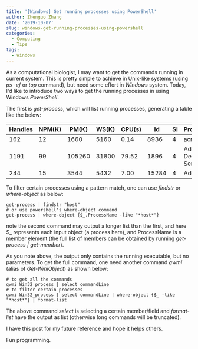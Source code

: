 ```yaml
---
title: '[Windows] Get running processes using PowerShell'
author: Zhenguo Zhang
date: '2019-10-07'
slug: windows-get-running-processes-using-powershell
categories:
  - Computing
  - Tips
tags:
  - Windows
---
```


As a computational biologist, I may want to get the commands running in
current system. This is pretty simple to achieve in Unix-like systems
(using *ps -ef* or *top* command),
but need some effort in _Windows_ system. Today, I'd like to introduce
two ways to get the running processes in using Windows _PowerShell_.

The first is *get-process*, which will list running processes, generating
a table like the below:

Handles | NPM(K)  |  PM(K)   |   WS(K)  |   CPU(s) |    Id | SI | ProcessName          
--- | ---  |  ---   |   ---  |  --- | --- | --- | ---          
    162 |     12  |   1660   |    5160  |     0.14 |  8936 |  4 | acrotray             
   1191 |     99  | 105260   |   31800  |    79.52 |  1896 |  4 | Adobe Desktop Service
    244 |     15  |   3544   |    5432  |     7.00 | 15284 |  4 | AdobeIPCBro


To filter certain processes using a pattern match, one can use *findstr*
or *where-object* as below:

```
get-process | findstr "host"
# or use powershell's where-object command
get-process | where-object {$_.ProcessName -like "*host*"}
```

note the second command may output a longer list than the first,
and here $_ represents each input object (a process here), and
ProcessName is a member element (the full list of members can
be obtained by running *get-process | get-member*).


As you note above, the output only contains the running executable,
but no parameters. To get the full command, one need another command
*gwmi* (alias of *Get-WmiObject*) as shown below:

```
# to get all the commands
gwmi Win32_process | select commandLine
# to filter certain processes
gwmi Win32_process | select commandLine | where-object {$_ -like "*host*"} | format-list
```

The above command *select* is selecting a certain member/field and
*format-list* have the output as list (otherwise long commands will
be truncated).

I have this post for my future reference and hope it helps others.

Fun programming.

